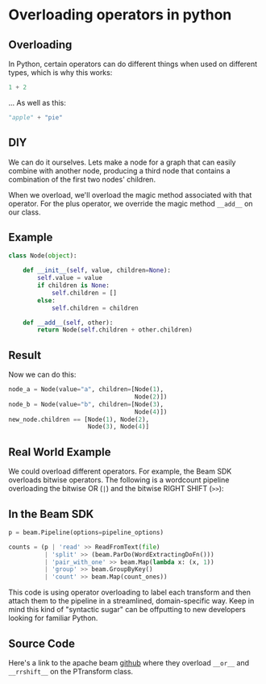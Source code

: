 # Overloading operators in python
## Overloading
In Python, certain operators can do different things when used on different types,
which is why this works:

```python
1 + 2
```

... As well as this:

```python
"apple" + "pie"
```

## DIY
We can do it ourselves. Lets make a node for a graph that can easily combine with another node, producing a third node that contains a combination of the first two nodes' children.

When we overload, we'll overload the magic method associated with that operator. For the plus operator, we override the magic method `__add__` on our class.

## Example

```python
class Node(object):

    def __init__(self, value, children=None):
        self.value = value
        if children is None:
            self.children = []
        else:
            self.children = children

    def __add__(self, other):
        return Node(self.children + other.children)
```

## Result
Now we can do this:

```python
node_a = Node(value="a", children=[Node(1),
                                   Node(2)])
node_b = Node(value="b", children=[Node(3),
                                   Node(4)])
new_node.children == [Node(1), Node(2),
                      Node(3), Node(4)]
```

## Real World Example
We could overload different operators. For example, the Beam SDK overloads bitwise operators. The following is a wordcount pipeline overloading the bitwise OR (`|`) and the bitwise RIGHT SHIFT (`>>`):

## In the Beam SDK

```python
p = beam.Pipeline(options=pipeline_options)

counts = (p | 'read' >> ReadFromText(file)
          | 'split' >> (beam.ParDo(WordExtractingDoFn()))
          | 'pair_with_one' >> beam.Map(lambda x: (x, 1))
          | 'group' >> beam.GroupByKey()
          | 'count' >> beam.Map(count_ones))
```
This code is using operator overloading to label each transform and then attach them to the pipeline in a streamlined, domain-specific way. Keep in mind this kind of "syntactic sugar" can be offputting to new developers looking for familiar Python.

## Source Code

Here's a link to the apache beam [github](https://github.com/apache/beam/blob/09fe4985f3698d6d1cb2722f2c010ba63d97d471/sdks/python/apache_beam/transforms/ptransform.py#L471) where they overload `__or__` and `__rrshift__` on the PTransform class.

